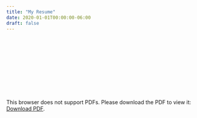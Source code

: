 ```yaml
---
title: "My Resume"
date: 2020-01-01T00:00:00-06:00
draft: false
---
```


<object data="/images/cameron_brill_resume.pdf" type="application/pdf" width="700px" height="700px">
    <embed src="/images/cameron_brill_resume.pdf">
        <p>This browser does not support PDFs. Please download the PDF to view it: <a href="/images/cameron_brill_resume.pdf">Download PDF</a>.</p>
    </embed>
</object>
